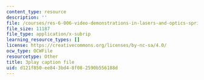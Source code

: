 ```yaml
---
content_type: resource
description: ''
file: /courses/res-6-006-video-demonstrations-in-lasers-and-optics-spring-2008/d121f850ee843bd48f082590b556188d_Iqp7NxnwaGY.srt
file_size: 11187
file_type: application/x-subrip
learning_resource_types: []
license: https://creativecommons.org/licenses/by-nc-sa/4.0/
ocw_type: OCWFile
resourcetype: Other
title: 3play caption file
uid: d121f850-ee84-3bd4-8f08-2590b556188d
---
```

